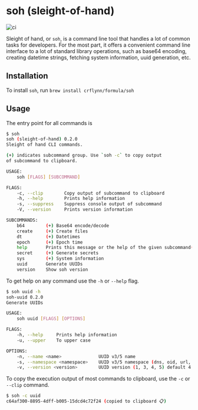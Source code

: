 # soh (sleight-of-hand)

![ci](https://github.com/crflynn/soh/workflows/ci/badge.svg)

Sleight of hand, or `soh`, is a command line tool that handles a lot of common tasks for developers. For the most part, it offers a convenient command line interface to a lot of standard library operations, such as base64 encoding, creating datetime strings, fetching system information, uuid generation, etc.


## Installation

To install `soh`, run ``brew install crflynn/formula/soh``

## Usage

The entry point for all commands is

```bash
$ soh
soh (sleight-of-hand) 0.2.0
Sleight of hand CLI commands.

(+) indicates subcommand group. Use `soh -c` to copy output
of subcommand to clipboard.

USAGE:
    soh [FLAGS] [SUBCOMMAND]

FLAGS:
    -c, --clip        Copy output of subcommand to clipboard
    -h, --help        Prints help information
    -s, --suppress    Suppress console output of subcommand
    -V, --version     Prints version information

SUBCOMMANDS:
    b64        (+) Base64 encode/decode
    create     (+) Create files
    dt         (+) Datetimes
    epoch      (+) Epoch time
    help       Prints this message or the help of the given subcommand(s)
    secret     (+) Generate secrets
    sys        (+) System information
    uuid       Generate UUIDs
    version    Show soh version
```

To get help on any command use the ``-h`` or ``--help`` flag.


```bash
$ soh uuid -h
soh-uuid 0.2.0
Generate UUIDs

USAGE:
    soh uuid [FLAGS] [OPTIONS]

FLAGS:
    -h, --help     Prints help information
    -u, --upper    To upper case

OPTIONS:
    -n, --name <name>              UUID v3/5 name
    -s, --namespace <namespace>    UUID v3/5 namespace (dns, oid, url, or x500)
    -v, --version <version>        UUID version (1, 3, 4, 5) default 4
```

To copy the execution output of most commands to clipboard, use the `-c` or `--clip` command.

```bash
$ soh -c uuid
c64af300-8895-4dff-b005-15dcd4c72f24 (copied to clipboard 📋)
```
